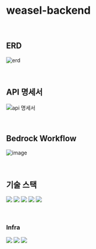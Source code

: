 # weasel-backend

<br>

## ERD
![erd](https://github.com/user-attachments/assets/11ebade1-5ba7-4c2a-af93-6634dd018ca2)

<br>

## API 명세서
![api 명세서](https://github.com/user-attachments/assets/9226af8a-76c8-4f52-bc79-8b08143763b8)

<br>

## Bedrock Workflow
![image](https://github.com/user-attachments/assets/18d56c86-cdc5-4886-b844-faeed4410abd)

<br>

## 기술 스택
<img src="https://img.shields.io/badge/java-f89820?style=for-the-badge"/> <img src="https://img.shields.io/badge/springboot-6DB33F?style=for-the-badge&logo=springboot&logoColor=white"/> <img src="https://img.shields.io/badge/springsecurity-6DB33F?style=for-the-badge&logo=springsecurity&logoColor=white"/> <img src="https://img.shields.io/badge/jpa-black?style=for-the-badge"/> <img src="https://img.shields.io/badge/gradle-02303A?style=for-the-badge&logo=gradle&logoColor=white"/>

<br>

### Infra
<img src="https://img.shields.io/badge/aws secretsmanager-DD344C?style=for-the-badge&logo=awssecretsmanager&logoColor=white"/> <img src="https://img.shields.io/badge/amazon s3-569A31?style=for-the-badge&logo=amazons3&logoColor=white"/> <img src="https://img.shields.io/badge/aws bedrock-525DDC?style=for-the-badge&logo=awsbedrock&logoColor=white"/>
